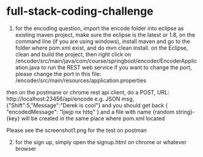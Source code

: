 # full-stack-coding-challenge
1. for the encoding question, import the encode folder into eclipse as existing maven project, make sure the eclipse is the latest or 1.8, 
on the command line (if you are using windows), install maven and go to the folder where pom.xml exist, and do mvn clean install.
on the Eclipse, clean and build the project, then right click on 
/encoder/src/main/java/com/course/springboot/encoder/EncoderApplication.java
to run the REST web service
if you want to change the port, please change the port in this file:
/encoder/src/main/resources/application.properties

then on the postmane or chrome rest api client, 
do a POST, URL: http://localhost:23456/api/encode 
e.g. JSON msg, 
{"Shift":5,"Message":"Derek is cool"}
and you should get back
{
    "encodedMessage": "Ijwjp nx httq"
}
and a file with name {random string}-{key} will be created in the same place where pom.xml located

Please see the screenshot1.png for the test on postman

2. for the sign up, simply open the signup.html on chrome or whatever browser
